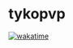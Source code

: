 # tykopvp

[![wakatime](https://wakatime.com/badge/user/31da3c4b-a8ad-4eee-bc94-750a0d5abb90/project/cf39261f-32bd-41dc-a80c-07ae215942b9.svg)](https://wakatime.com/badge/user/31da3c4b-a8ad-4eee-bc94-750a0d5abb90/project/cf39261f-32bd-41dc-a80c-07ae215942b9)

